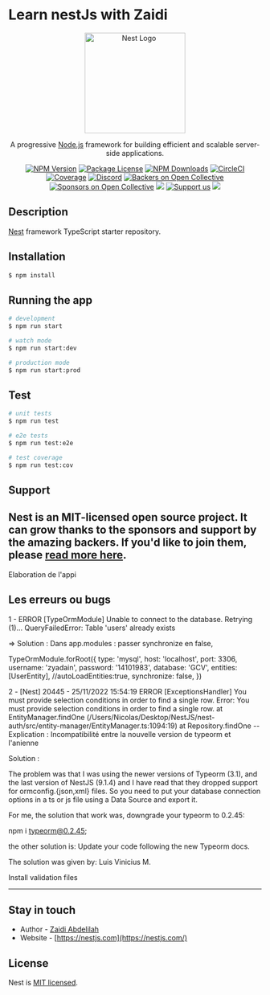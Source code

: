 <h1 align="left">
  Learn nestJs with Zaidi
</h1>
<p align="center">
  <a href="http://nestjs.com/" target="blank"><img src="https://nestjs.com/img/logo-small.svg" width="200" alt="Nest Logo" /></a>
</p>

[circleci-image]: https://img.shields.io/circleci/build/github/nestjs/nest/master?token=abc123def456
[circleci-url]: https://circleci.com/gh/nestjs/nest

  <p align="center">A progressive <a href="http://nodejs.org" target="_blank">Node.js</a> framework for building efficient and scalable server-side applications.</p>
    <p align="center">
<a href="https://www.npmjs.com/~nestjscore" target="_blank"><img src="https://img.shields.io/npm/v/@nestjs/core.svg" alt="NPM Version" /></a>
<a href="https://www.npmjs.com/~nestjscore" target="_blank"><img src="https://img.shields.io/npm/l/@nestjs/core.svg" alt="Package License" /></a>
<a href="https://www.npmjs.com/~nestjscore" target="_blank"><img src="https://img.shields.io/npm/dm/@nestjs/common.svg" alt="NPM Downloads" /></a>
<a href="https://circleci.com/gh/nestjs/nest" target="_blank"><img src="https://img.shields.io/circleci/build/github/nestjs/nest/master" alt="CircleCI" /></a>
<a href="https://coveralls.io/github/nestjs/nest?branch=master" target="_blank"><img src="https://coveralls.io/repos/github/nestjs/nest/badge.svg?branch=master#9" alt="Coverage" /></a>
<a href="https://discord.gg/G7Qnnhy" target="_blank"><img src="https://img.shields.io/badge/discord-online-brightgreen.svg" alt="Discord"/></a>
<a href="https://opencollective.com/nest#backer" target="_blank"><img src="https://opencollective.com/nest/backers/badge.svg" alt="Backers on Open Collective" /></a>
<a href="https://opencollective.com/nest#sponsor" target="_blank"><img src="https://opencollective.com/nest/sponsors/badge.svg" alt="Sponsors on Open Collective" /></a>
  <a href="https://paypal.me/kamilmysliwiec" target="_blank"><img src="https://img.shields.io/badge/Donate-PayPal-ff3f59.svg"/></a>
    <a href="https://opencollective.com/nest#sponsor"  target="_blank"><img src="https://img.shields.io/badge/Support%20us-Open%20Collective-41B883.svg" alt="Support us"></a>
  <a href="https://twitter.com/nestframework" target="_blank"><img src="https://img.shields.io/twitter/follow/nestframework.svg?style=social&label=Follow"></a>
</p>
  <!--[![Backers on Open Collective](https://opencollective.com/nest/backers/badge.svg)](https://opencollective.com/nest#backer)
  [![Sponsors on Open Collective](https://opencollective.com/nest/sponsors/badge.svg)](https://opencollective.com/nest#sponsor)-->

## Description

[Nest](https://github.com/nestjs/nest) framework TypeScript starter repository.

## Installation

```bash
$ npm install
```

## Running the app

```bash
# development
$ npm run start

# watch mode
$ npm run start:dev

# production mode
$ npm run start:prod
```

## Test

```bash
# unit tests
$ npm run test

# e2e tests
$ npm run test:e2e

# test coverage
$ npm run test:cov
```

## Support

Nest is an MIT-licensed open source project. It can grow thanks to the sponsors and support by the amazing backers. If you'd like to join them, please [read more here](https://docs.nestjs.com/support).
---
Elaboration de l'appi

Les erreurs ou bugs
--
1 - ERROR [TypeOrmModule] Unable to connect to the database. Retrying (1)...
QueryFailedError: Table 'users' already exists

=> Solution : Dans app.modules : passer synchronize en false,




TypeOrmModule.forRoot({
    type: 'mysql',
    host: 'localhost',
    port: 3306,
    username: 'zyadain',
    password: '14101983',
    database: 'GCV',
    entities: [UserEntity],
    //autoLoadEntities:true,
    synchronize: false,
  })



2 - [Nest] 20445 - 25/11/2022 15:54:19 ERROR [ExceptionsHandler] You must provide selection conditions in order to find a single row. Error: You must provide selection conditions in order to find a single row. at EntityManager.findOne (/Users/Nicolas/Desktop/NestJS/nest-auth/src/entity-manager/EntityManager.ts:1094:19) at Repository.findOne
--Explication : Incompatibilité entre la nouvelle version de typeorm et l'anienne

Solution :



The problem was that I was using the newer versions of Typeorm (3.1), and the last version of NestJS (9.1.4) and I have read that they dropped support for ormconfig.{json,xml} files. So you need to put your database connection options in a ts or js file using a Data Source and export it.

For me, the solution that work was, downgrade your typeorm to 0.2.45:

npm i typeorm@0.2.45;

the other solution is: Update your code following the new Typeorm docs.

The solution was given by: Luis Vinicius M.

Install validation files




---
## Stay in touch

- Author - [Zaidi Abdelilah](https://www.linkedin.com/in/abdelilah-zaidi-128178b3/)
- Website - [https://nestjs.com](https://nestjs.com/)


## License

Nest is [MIT licensed](LICENSE).
